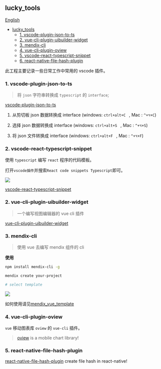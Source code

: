 ## lucky_tools

[English](./en_README.md)

- [lucky_tools](#lucky_tools)
  - [1. vscode-plugin-json-to-ts](https://github.com/MrGaoGang/lucky_tools/blob/master/packages/vscode-plugin-json-to-ts)
  - [2. vue-cli-plugin-uibuilder-widget](https://github.com/MrGaoGang/lucky_tools/blob/master/packages/vue-cli-plugin-uibuilder-widget)
  - [3. mendix-cli](https://github.com/MrGaoGang/lucky_tools/blob/master/packages/mendix-cli)
  - [4. vue-cli-plugin-oview](https://github.com/MrGaoGang/lucky_tools/blob/master/packages/vue-cli-plugin-oview)
  - [5. vscode-react-typescript-snippet](https://github.com/MrGaoGang/lucky_tools/blob/master/packages/vscode-react-typescript-snippet)
  - [6. react-native-file-hash-plugin](https://github.com/MrGaoGang/react-native-file-hash-plugin)

此工程主要记录一些日常工作中常用的 vscode 插件。

### 1. vscode-plugin-json-to-ts

> 将 `json` 字符串转换成 `typescript` 的 `interface`;

[vscode-plugin-json-to-ts](./packages/vscode-plugin-json-to-ts)

1. 从剪切板 json 数据转换成 interface (windows: `ctrl+alt+C ` , Mac : `^+⌥+C`)

2. 选择 json 数据转换成 interface (windows: `ctrl+alt+S ` , Mac : `^+⌥+S`)

3. 将 json 文件转换成 interface (windows: `ctrl+alt+F ` , Mac : `^+⌥+F`)

### 2. vscode-react-typescript-snippet

使用 `typescript` 编写 `react` 程序的代码模板。

打开`vscode插件`并搜索`React code snippets Typescript`即可。

![](https://p6-juejin.byteimg.com/tos-cn-i-k3u1fbpfcp/0a964dd70029467381e38f20f05f315b~tplv-k3u1fbpfcp-zoom-1.image)

[vscode-react-typescript-snippet](./packages/vscode-react-typescript-snippet)

### 2. vue-cli-plugin-uibuilder-widget

> 一个编写视图编辑器的 vue cli 插件

[vue-cli-plugin-uibuilder-widget](./packages/vue-cli-plugin-uibuilder-widget)

### 3. mendix-cli

> 使用 vue 去编写 mendix 组件的 cli

**使用**

```bash
npm install mendix-cli -g

mendix create your-project

# select template

```

![](./images/mendix-demo.png)

如何使用请见[mendix_vue_template](https://github.com/MrGaoGang/mendix_vue_template)

### 4. vue-cli-plugin-oview

`vue` 移动图表库 `oview` 的 `vue-cli` 插件。

> [oview](https://github.com/MrGaoGang/oview) is a mobile chart library!

### 5. react-native-file-hash-plugin
[react-native-file-hash-plugin](https://github.com/MrGaoGang/react-native-file-hash-plugin)  create file hash in react-native!


